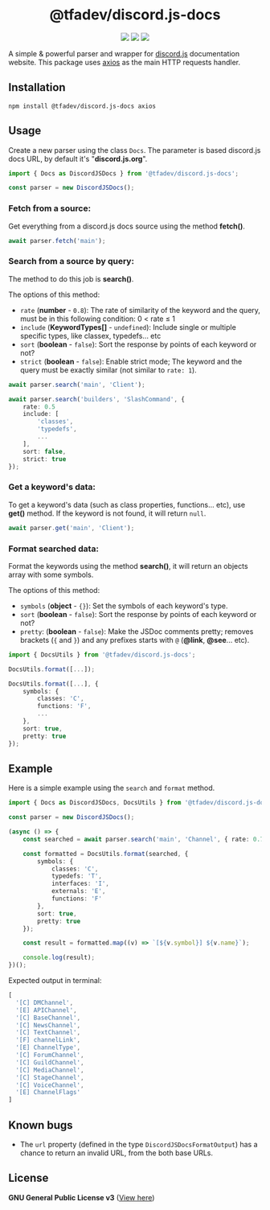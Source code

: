 <h1 align="center"> @tfadev/discord.js-docs</h1>

<p align="center">
    <img src="https://img.shields.io/discord/918611797194465280?color=7289da&logo=discord&logoColor=white&label=Discord">
    <img src="https://img.shields.io/npm/v/@tfadev/discord.js-docs.svg?maxAge=3600&logo=npm">
    <img src="https://img.shields.io/npm/dt/@tfadev/discord.js-docs.svg?maxAge=3600&label=Downloads">
</p>

A simple & powerful parser and wrapper for [discord.js](https://github.com/discordjs/discord.js) documentation website. This package uses [axios](https://npmjs.com/package/axios) as the main HTTP requests handler.

## Installation
```sh-session
npm install @tfadev/discord.js-docs axios
```

## Usage

Create a new parser using the class `Docs`. The parameter is based discord.js docs URL, by default it's "**discord.js.org**".

```ts
import { Docs as DiscordJSDocs } from '@tfadev/discord.js-docs';

const parser = new DiscordJSDocs();
```

### Fetch from a source:

Get everything from a discord.js docs source using the method **fetch()**.

```ts
await parser.fetch('main');
```

### Search from a source by query:

The method to do this job is **search()**.

The options of this method:
  - `rate` (**number** - `0.8`): The rate of similarity of the keyword and the query, must be in this following condition: 0 < rate ≤ 1
  - `include` (**KeywordTypes[]** - `undefined`): Include single or multiple specific types, like classex, typedefs... etc
  - `sort` (**boolean** - `false`): Sort the response by points of each keyword or not?
  - `strict` (**boolean** - `false`): Enable strict mode; The keyword and the query must be exactly similar (not similar to `rate: 1`).

```ts
await parser.search('main', 'Client');

await parser.search('builders', 'SlashCommand', {
    rate: 0.5
    include: [
        'classes',
        'typedefs',
        ...
    ],
    sort: false,
    strict: true
});
```

### Get a keyword's data:

To get a keyword's data (such as class properties, functions... etc), use **get()** method. If the keyword is not found, it will return `null`.

```ts
await parser.get('main', 'Client');
```

### Format searched data:

Format the keywords using the method **search()**, it will return an objects array with some symbols.

The options of this method:
  - `symbols` (**object** - `{}`): Set the symbols of each keyword's type.
  - `sort` (**boolean** - `false`): Sort the response by points of each keyword or not?
  - `pretty`: (**boolean** - `false`): Make the JSDoc comments pretty; removes brackets (`{` and `}`) and any prefixes starts with `@` (**@link**, **@see**... etc).

```ts
import { DocsUtils } from '@tfadev/discord.js-docs';

DocsUtils.format([...]);

DocsUtils.format([...], {
    symbols: {
        classes: 'C',
        functions: 'F',
        ...
    },
    sort: true,
    pretty: true
});
```

## Example

Here is a simple example using the `search` and `format` method.

```ts
import { Docs as DiscordJSDocs, DocsUtils } from '@tfadev/discord.js-docs';

const parser = new DiscordJSDocs();

(async () => {
    const searched = await parser.search('main', 'Channel', { rate: 0.7 });

    const formatted = DocsUtils.format(searched, {
        symbols: {
            classes: 'C',
            typedefs: 'T',
            interfaces: 'I',
            externals: 'E',
            functions: 'F'
        },
        sort: true,
        pretty: true
    }); 

    const result = formatted.map((v) => `[${v.symbol}] ${v.name}`);

    console.log(result);
})();
```

Expected output in terminal:

```ts
[
  '[C] DMChannel',
  '[E] APIChannel',
  '[C] BaseChannel',
  '[C] NewsChannel',
  '[C] TextChannel',
  '[F] channelLink',
  '[E] ChannelType',
  '[C] ForumChannel',
  '[C] GuildChannel',
  '[C] MediaChannel',
  '[C] StageChannel',
  '[C] VoiceChannel',
  '[E] ChannelFlags'
]
```

## Known bugs
- The `url` property (defined in the type `DiscordJSDocsFormatOutput`) has a chance to return an invalid URL, from the both base URLs.

## License
**GNU General Public License v3** ([View here](./LICENSE))